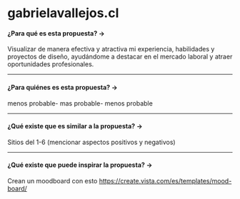 # gabrielavallejos.cl
#### ¿Para qué es esta propuesta? →
Visualizar de manera efectiva y atractiva mi experiencia, habilidades y proyectos de diseño, ayudándome a destacar en el mercado laboral y atraer oportunidades profesionales.
- - - - - - - - - -
#### ¿Para quiénes es esta propuesta? →
menos probable- mas probable- menos probable
- - - - - - - - - -
#### ¿Qué existe que es similar a la propuesta? →
Sitios del 1-6 (mencionar aspectos positivos y negativos)
- - - - - - - - - -
#### ¿Qué existe que puede inspirar la propuesta? →
Crean un moodboard con esto
https://create.vista.com/es/templates/mood-board/
